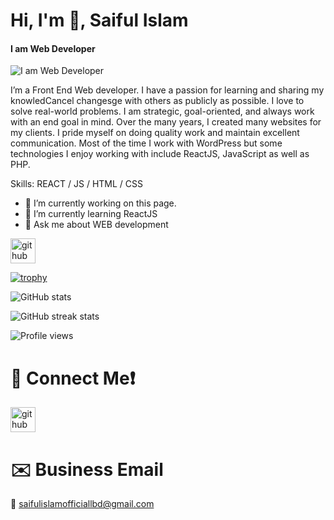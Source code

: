 # Hi, I'm 👋, Saiful Islam
#### I am Web Developer
![I am Web Developer](https://arturssmirnovs.github.io/github-profile-readme-generator/images/banner.png)

I’m a Front End Web developer. I have a passion for learning and sharing my knowledCancel changesge with others as publicly as possible. I love to solve real-world problems. I am strategic, goal-oriented, and always work with an end goal in mind. Over the many years, I created many websites for my clients. I pride myself on doing quality work and maintain excellent communication. Most of the time I work with WordPress but some technologies I enjoy working with include ReactJS, JavaScript as well as PHP.

Skills: REACT / JS / HTML / CSS

- 🔭 I’m currently working on this page. 
- 🌱 I’m currently learning ReactJS 
- 💬 Ask me about WEB development  


[<img src='https://cdn.jsdelivr.net/npm/simple-icons@3.0.1/icons/github.svg' alt='github' height='40'>](https://github.com/Saiful-Islam-2023)  

[![trophy](https://github-profile-trophy.vercel.app/?username=Saiful-Islam-2023)](https://github.com/ryo-ma/github-profile-trophy)

![GitHub stats](https://github-readme-stats.vercel.app/api?username=Saiful-Islam-2023&show_icons=true)  

![GitHub streak stats](https://streak-stats.demolab.com/?user=Saiful-Islam-2023)  

![Profile views](https://gpvc.arturio.dev/Saiful-Islam-2023)
# 🤙 Connect Me❗
[<img src='[https://icons8.com/icon/118497/facebook]' alt='github' height='40'>](https://github.com/Saiful-Islam-2023) 

# ✉️ Business Email
🔴 <a href="saifulislamofficiallbd@gmail.com">saifulislamofficiallbd@gmail.com</a>
